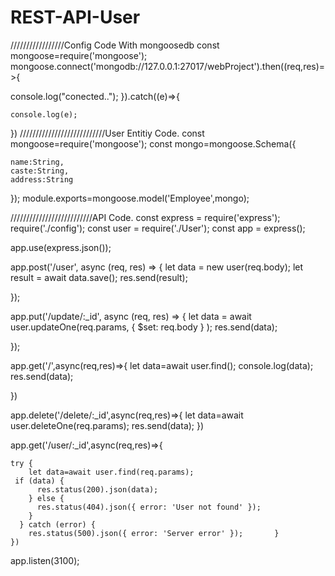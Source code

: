 # REST-API-User
/////////////////Config Code With mongoosedb
const mongoose=require('mongoose');
mongoose.connect('mongodb://127.0.0.1:27017/webProject').then((req,res)=>{

console.log("conected..");
}).catch((e)=>{

    console.log(e);
})
///////////////////////////User Entitiy Code.
const mongoose=require('mongoose');
const mongo=mongoose.Schema({

    name:String,
    caste:String,
    address:String

});
module.exports=mongoose.model('Employee',mongo);


//////////////////////////API Code.
const express = require('express');
require('./config');
const user = require('./User');
const app = express();

app.use(express.json());


app.post('/user', async (req, res) => {
    let data = new user(req.body);
    let result = await data.save();
    res.send(result);

});

app.put('/update/:_id', async (req, res) => {
    let data = await user.updateOne(req.params,
        { $set: req.body }
    );
    res.send(data);

});

app.get('/',async(req,res)=>{
    let data=await user.find();
    console.log(data);
    res.send(data);

})

app.delete('/delete/:_id',async(req,res)=>{
    let data=await user.deleteOne(req.params);
    res.send(data);
})

app.get('/user/:_id',async(req,res)=>{

    try {
        let data=await user.find(req.params);
     if (data) {
          res.status(200).json(data);
        } else {
          res.status(404).json({ error: 'User not found' }); 
        }
      } catch (error) {
        res.status(500).json({ error: 'Server error' });       }
    })

app.listen(3100);
